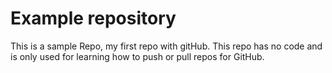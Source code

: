 # Example repository
This is a sample Repo, my first repo with gitHub.
This repo has no code and is only used for learning 
how to push or pull repos for GitHub.
